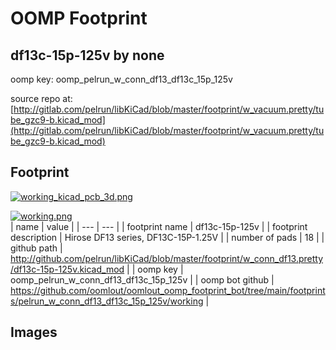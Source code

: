 # OOMP Footprint  
## df13c-15p-125v  by none  
  
oomp key: oomp_pelrun_w_conn_df13_df13c_15p_125v  
  
source repo at: [http://gitlab.com/pelrun/libKiCad/blob/master/footprint/w_vacuum.pretty/tube_gzc9-b.kicad_mod](http://gitlab.com/pelrun/libKiCad/blob/master/footprint/w_vacuum.pretty/tube_gzc9-b.kicad_mod)  
## Footprint  
  
[![working_kicad_pcb_3d.png](working_kicad_pcb_3d_600.png)](working_kicad_pcb_3d.png)  
  
[![working.png](working_600.png)](working.png)  
| name | value | 
| --- | --- | 
| footprint name | df13c-15p-125v | 
| footprint description | Hirose DF13 series, DF13C-15P-1.25V | 
| number of pads | 18 | 
| github path | http://github.com/pelrun/libKiCad/blob/master/footprint/w_conn_df13.pretty/df13c-15p-125v.kicad_mod | 
| oomp key | oomp_pelrun_w_conn_df13_df13c_15p_125v | 
| oomp bot github | https://github.com/oomlout/oomlout_oomp_footprint_bot/tree/main/footprints/pelrun_w_conn_df13_df13c_15p_125v/working | 
## Images  
